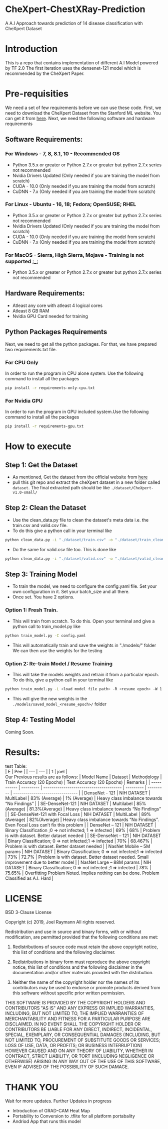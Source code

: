 # CheXpert-ChestXRay-Prediction
A A.I Approach towards prediction of 14 disease classification with CheXpert Dataset

# Introduction
This is a repo that contains implementation of different A.I Model powered by TF 2.0
The first iteration uses the densenet-121 model which is recommended by the CheXpert
Paper. 

# Pre-requisities
We need a set of few requirements before we can use these code. First, we need to download
the CheXpert Dataset from the Stanford ML website. You can get it from [here](https://stanfordmlgroup.github.io/competitions/chexpert/).
Next, we need the following software and hardware requirements
## Software Requirements:
### For Windows - 7, 8, 8.1, 10 - Recommended OS
 - Python 3.5.x or greater or Python 2.7.x or greater but python 2.7.x series not recommended
 - Nvidia Drivers Updated (Only needed if you are training the model from scratch)
 - CUDA - 10.0 (Only needed if you are training the model from scratch)
 - CuDNN - 7.x (Only needed if you are training the model from scratch)

### For Linux - Ubuntu - 16, 18; Fedora; OpenSUSE; RHEL
 - Python 3.5.x or greater or Python 2.7.x or greater but python 2.7.x series not recommended
 - Nvidia Drivers Updated (Only needed if you are training the model from scratch)
 - CUDA - 10.0 (Only needed if you are training the model from scratch)
 - CuDNN - 7.x (Only needed if you are training the model from scratch)

### For MacOS - Sierra, High Sierra, Mojave - Training is not supported ;_;
 - Python 3.5.x or greater or Python 2.7.x or greater but python 2.7.x series not recommended

## Hardware Requirements:
 - Atleast any core with atleast 4 logical cores
 - Atleast 8 GB RAM 
 - Nvidia GPU Card needed for training

## Python Packages Requirements
Next, we need to get all the python packages. For that, we have prepared two requirements.txt file.
### For CPU Only
In order to run the program in CPU alone system. Use the following command to 
install all the packages
```bash
pip install -r requirements-only-cpu.txt
```
### For Nvidia GPU
In order to run the program in GPU included system.Use the following command to 
install all the packages
```bash
pip install -r requirements-gpu.txt
```

# How to execute
## Step 1: Get the Dataset
 - As mentioned, Get the dataset from the official website from [here](https://stanfordmlgroup.github.io/competitions/chexpert/)
 - pull this git repo and extract the cheXpert dataset in a new folder called
 `dataset`. The final extracted path should be like `./dataset/CheXpert-v1.0-small/`

## Step 2: Clean the Dataset
- Use the clean_data.py file to clean the dataset's meta data i.e. the train.csv and
valid.csv file.
- To do this give a python call in your terminal like
```bash
python clean_data.py -i "./dataset/train.csv" -o "./dataset/train_clean.csv" -n 0
```
- Do the same for valid.csv file too. This is done like
```bash
python clean_data.py -i "./dataset/valid.csv" -o "./dataset/valid_clean.csv" -n 0
```

## Step 3: Training Model
- To train the model, we need to configure the config.yaml file. 
Set your own configuration in it. Set your batch_size and all there.
- Once set. You have 2 options.
### Option 1: Fresh Train.
- This will train from scratch. To do this. Open your terminal and give
a python call to train_model.py like
```bash
python train_model.py -C config.yaml
```
- This will automatically train and save the weights in "./models/" folder
We can then use the weights for the testing
### Option 2: Re-train Model / Resume Training
- This will take the models weights and retrain it from a particular epoch.
To do this, give a python call in your terminal like
```bash
python train_model.py -L <load model file path> -R <resume epoch> -W 1 -C <config yaml file path>
```
- This will give the new weights in the ```./models/saved_model_<resume_epoch>/``` folder

## Step 4: Testing Model
Coming Soon.

# Results:
test Table:<br>
| E | Pee |
| --- | --- |
| 1 | joel |
<br>
Our Previous results are as follows:
| Model Name |	Dataset	|	Methodology	| Train Accuracy (20 Epochs) | Test Accuracy (20 Epochs) | Remarks |
| ----------- | --------- | --------------------------------------- | --------- | --------- | -------------------------------- |
| DenseNet - 121 | NIH DATASET | MultiLabel | 83% (Average) | 1% (Average) | Heavy class imbalance towards “No Findings” |
| SE-DenseNet-121 | NIH DATASET | Multilabel |	85%(Average) | 81.3%(Average) |	Heavy class imbalance towards “No Findings” |
| SE-DenseNet-121 with Focal Loss |	NIH DATASET	| MultiLabel | 89%(Average) | 82%(Average) | Heavy class imbalance towards “No Findings”. Even Focal Loss can’t fix this problem |
| DenseNet – 121 | NIH DATASET | Binary Classification ;0 => not infected; 1 => infected | 69% | 68% | Problem is with dataset. Better dataset needed |
| SE-DenseNet – 121 | NIH DATASET | Binary Classification; 0 => not infected;1 => infected	| 70% | 68.467% | Problem is with dataset. Better dataset needed |
| NasNet Mobile – 5M params | NIH DATASET | Binary Classification; 0 => not infected;1 => infected	| 73% |	72.7%	| Problem is with dataset. Better dataset needed. Small improvement due to better model |
| NasNet Large – 88M params | NIH DATASET | Binary Classification; 0 => not infected ;1 => infected	| 78%	| 75.65% | Overfitting Problem Noted. Implies nothing can be done. Problem Classified as A.I. Hard |

# LICENSE
BSD 3-Clause License

Copyright (c) 2019, Joel Raymann
All rights reserved.

Redistribution and use in source and binary forms, with or without
modification, are permitted provided that the following conditions are met:

1. Redistributions of source code must retain the above copyright notice, this
   list of conditions and the following disclaimer.

2. Redistributions in binary form must reproduce the above copyright notice,
   this list of conditions and the following disclaimer in the documentation
   and/or other materials provided with the distribution.

3. Neither the name of the copyright holder nor the names of its
   contributors may be used to endorse or promote products derived from
   this software without specific prior written permission.

THIS SOFTWARE IS PROVIDED BY THE COPYRIGHT HOLDERS AND CONTRIBUTORS "AS IS"
AND ANY EXPRESS OR IMPLIED WARRANTIES, INCLUDING, BUT NOT LIMITED TO, THE
IMPLIED WARRANTIES OF MERCHANTABILITY AND FITNESS FOR A PARTICULAR PURPOSE ARE
DISCLAIMED. IN NO EVENT SHALL THE COPYRIGHT HOLDER OR CONTRIBUTORS BE LIABLE
FOR ANY DIRECT, INDIRECT, INCIDENTAL, SPECIAL, EXEMPLARY, OR CONSEQUENTIAL
DAMAGES (INCLUDING, BUT NOT LIMITED TO, PROCUREMENT OF SUBSTITUTE GOODS OR
SERVICES; LOSS OF USE, DATA, OR PROFITS; OR BUSINESS INTERRUPTION) HOWEVER
CAUSED AND ON ANY THEORY OF LIABILITY, WHETHER IN CONTRACT, STRICT LIABILITY,
OR TORT (INCLUDING NEGLIGENCE OR OTHERWISE) ARISING IN ANY WAY OUT OF THE USE
OF THIS SOFTWARE, EVEN IF ADVISED OF THE POSSIBILITY OF SUCH DAMAGE.

# THANK YOU
Wait for more updates. Further Updates in progress
 - Introduction of GRAD-CAM Heat Map 
 - Portability to Conversion to .tflite for all platform portabality
 - Andriod App that runs this model
